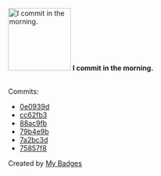 <img src="https://my-badges.github.io/my-badges/morning-commits.png" alt="I commit in the morning." title="I commit in the morning." width="128">
<strong>I commit in the morning.</strong>
<br><br>

Commits:

- <a href="https://github.com/antonmedv/fx/commit/0e0939d8004337c99029b2c78f64b347f5466aba">0e0939d</a>
- <a href="https://github.com/antonmedv/fx/commit/cc62fb3cd18ff80abc3714aa2388c16ba01fb3ac">cc62fb3</a>
- <a href="https://github.com/antonmedv/fx/commit/88ac9fba6497969231f0e6221b6d182062856ada">88ac9fb</a>
- <a href="https://github.com/google/zx/commit/79b4e9b9f88ef263d94615f6aa22d3dcbd77f882">79b4e9b</a>
- <a href="https://github.com/google/zx/commit/7a2bc3dfcdf5b10fd491d6ea9a56eb8e1fdaca04">7a2bc3d</a>
- <a href="https://github.com/google/zx/commit/75857f89138928016dffa0b1834a313572f3c223">75857f8</a>


Created by <a href="https://github.com/my-badges/my-badges">My Badges</a>